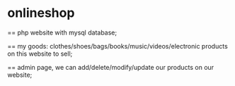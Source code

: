 onlineshop
==========

==
php website with mysql database;

==
my goods: clothes/shoes/bags/books/music/videos/electronic products on this website to sell;

==
admin page, we can add/delete/modify/update our products on our website;

